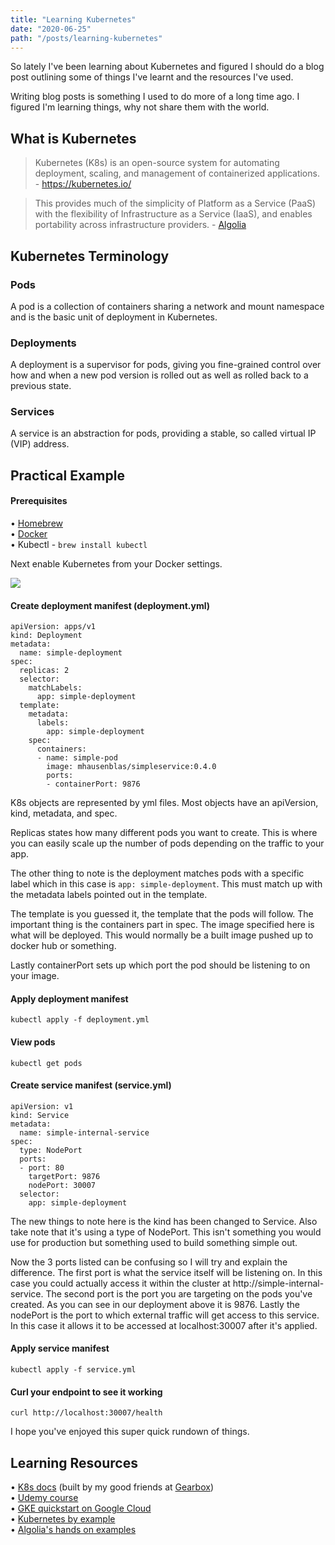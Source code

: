 ```yaml
---
title: "Learning Kubernetes"
date: "2020-06-25"
path: "/posts/learning-kubernetes"
---
```


So lately I've been learning about Kubernetes and figured I should do a blog post outlining some of things I've learnt and the resources I've used.

Writing blog posts is something I used to do more of a long time ago. I figured I'm learning things, why not share them with the world.

## What is Kubernetes

> Kubernetes (K8s) is an open-source system for automating deployment, scaling, and management of containerized applications. - https://kubernetes.io/

> This provides much of the simplicity of Platform as a Service (PaaS) with the flexibility of Infrastructure as a Service (IaaS), and enables portability across infrastructure providers. - <a href="https://github.com/algolia/kubernetes-hands-on#what-is-kubernetes-what-is-it-used-for">Algolia</a>

## Kubernetes Terminology

### Pods

A pod is a collection of containers sharing a network and mount namespace and is the basic unit of deployment in Kubernetes.

### Deployments

A deployment is a supervisor for pods, giving you fine-grained control over how and when a new pod version is rolled out as well as rolled back to a previous state.

### Services

A service is an abstraction for pods, providing a stable, so called virtual IP (VIP) address.

## Practical Example

#### Prerequisites

&bull; <a href="https://brew.sh/">Homebrew</a><br />
&bull; <a href="https://docs.docker.com/docker-for-mac/install/">Docker</a><br />
&bull; Kubectl - `brew install kubectl`

Next enable Kubernetes from your Docker settings.

<p><img src="/images/posts/docker-kubernetes-enable.png" /></p>

#### Create deployment manifest (deployment.yml)

```
apiVersion: apps/v1
kind: Deployment
metadata:
  name: simple-deployment
spec:
  replicas: 2
  selector:
    matchLabels:
      app: simple-deployment
  template:
    metadata:
      labels:
        app: simple-deployment
    spec:
      containers:
      - name: simple-pod
        image: mhausenblas/simpleservice:0.4.0
        ports:
        - containerPort: 9876
```

K8s objects are represented by yml files. Most objects have an apiVersion, kind, metadata, and spec.

Replicas states how many different pods you want to create. This is where you can easily scale up the number of pods depending on the traffic to your app.

The other thing to note is the deployment matches pods with a specific label which in this case is `app: simple-deployment`. This must match up with the metadata labels pointed out in the template.

The template is you guessed it, the template that the pods will follow. The important thing is the containers part in spec. The image specified here is what will be deployed. This would normally be a built image pushed up to docker hub or something.

Lastly containerPort sets up which port the pod should be listening to on your image.

#### Apply deployment manifest

`kubectl apply -f deployment.yml`

#### View pods

`kubectl get pods`

#### Create service manifest (service.yml)

```
apiVersion: v1
kind: Service
metadata:
  name: simple-internal-service
spec:
  type: NodePort
  ports:
  - port: 80
    targetPort: 9876
    nodePort: 30007
  selector:
    app: simple-deployment
```

The new things to note here is the kind has been changed to Service. Also take note that it's using a type of NodePort. This isn't something you would use for production but something used to build something simple out.

Now the 3 ports listed can be confusing so I will try and explain the difference. The first port is what the service itself will be listening on. In this case you could actually access it within the cluster at http://simple-internal-service. The second port is the port you are targeting on the pods you've created. As you can see in our deployment above it is 9876. Lastly the nodePort is the port to which external traffic will get access to this service. In this case it allows it to be accessed at localhost:30007 after it's applied.

#### Apply service manifest

`kubectl apply -f service.yml`

#### Curl your endpoint to see it working

`curl http://localhost:30007/health`

I hope you've enjoyed this super quick rundown of things.

## Learning Resources

&bull; <a href="https://kubernetes.io/docs/home/">K8s docs</a> (built by my good friends at <a href="https://gearboxbuilt.com/">Gearbox</a>)<br />
&bull; <a href="https://www.udemy.com/course/docker-and-kubernetes-the-complete-guide/">Udemy course</a><br />
&bull; <a href="https://cloud.google.com/kubernetes-engine/docs/quickstart">GKE quickstart on Google Cloud</a><br />
&bull; <a href="https://kubernetesbyexample.com/">Kubernetes by example</a><br />
&bull; <a href="https://github.com/algolia/kubernetes-hands-on">Algolia's hands on examples</a>
